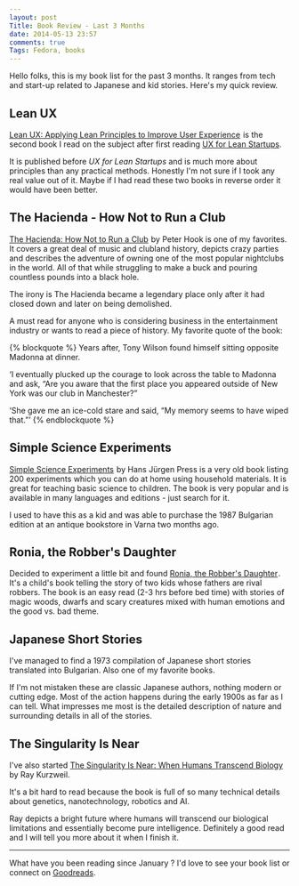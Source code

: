 ```yaml
---
layout: post
Title: Book Review - Last 3 Months
date: 2014-05-13 23:57
comments: true
Tags: Fedora, books
---
```


Hello folks, this is my book list for the past 3 months. It ranges from
tech and start-up related to Japanese and kid stories. Here's my quick review.

Lean UX
--------

<a href="http://www.amazon.com/gp/product/1449311652/ref=as_li_tl?ie=UTF8&camp=1789&creative=390957&creativeASIN=1449311652&linkCode=as2&tag=atodorovorg-20&linkId=JNQIKHJJXU3KJ33H">Lean UX: Applying Lean Principles to Improve User Experience</a><img src="http://ir-na.amazon-adsystem.com/e/ir?t=atodorovorg-20&l=as2&o=1&a=1449311652" width="1" height="1" border="0" alt="" style="border:none !important; margin:0px !important;" />
is the second book I read on the subject after first reading
[UX for Lean Startups](/blog/2013/12/09/book-review-ux-for-lean-startups/).

It is published before *UX for Lean Startups* and is much more about principles than
any practical methods. Honestly I'm not sure if I took any real value out of it.
Maybe if I had read these two books in reverse order it would have been better.


The Hacienda - How Not to Run a Club
-------------------------------------

<a href="http://www.amazon.com/gp/product/B00DEKLESK/ref=as_li_tl?ie=UTF8&camp=1789&creative=390957&creativeASIN=B00DEKLESK&linkCode=as2&tag=atodorovorg-20&linkId=FOMGYFQW4BHGPPOL">The Hacienda: How Not to Run a Club</a><img src="http://ir-na.amazon-adsystem.com/e/ir?t=atodorovorg-20&l=as2&o=1&a=B00DEKLESK" width="1" height="1" border="0" alt="" style="border:none !important; margin:0px !important;" />
by Peter Hook is one of my favorites. It covers a great deal of music and clubland history,
depicts crazy parties and describes the adventure of owning one of the most
popular nightclubs in the world. All of that while struggling to make a buck and
pouring countless pounds into a black hole.

The irony is The Hacienda became a legendary place only after it had closed down
and later on being demolished.

A must read for anyone who is considering business in the entertainment industry
or wants to read a piece of history. My favorite quote of the book:

{% blockquote %}
Years after, Tony Wilson found himself sitting opposite Madonna at dinner.

‘I eventually plucked up the courage to look across the table to Madonna and ask,
“Are you aware that the first place you appeared outside of New York was our club in Manchester?”

‘She gave me an ice-cold stare and said, “My memory seems to have wiped that.”’
{% endblockquote %}


Simple Science Experiments
----------------------------

<a href="http://www.amazon.com/gp/product/0713428945/ref=as_li_tl?ie=UTF8&camp=1789&creative=390957&creativeASIN=0713428945&linkCode=as2&tag=atodorovorg-20&linkId=HU6TVCNR6DG67EFG">Simple Science Experiments</a><img src="http://ir-na.amazon-adsystem.com/e/ir?t=atodorovorg-20&l=as2&o=1&a=0713428945" width="1" height="1" border="0" alt="" style="border:none !important; margin:0px !important;" />
by Hans Jürgen Press is a very old book listing 200 experiments which you can
do at home using household materials. It is great for teaching basic science
to children. The book is very popular and is available in many languages
and editions - just search for it.

I used to have this as a kid and was able to purchase the 1987 Bulgarian edition
at an antique bookstore in Varna two months ago.


Ronia, the Robber's Daughter
----------------------------

Decided to experiment a little bit and found
<a href="http://www.amazon.com/gp/product/0140317201/ref=as_li_tl?ie=UTF8&camp=1789&creative=390957&creativeASIN=0140317201&linkCode=as2&tag=atodorovorg-20&linkId=FDHOPXQCZPMYCAA2">Ronia, the Robber's Daughter</a><img src="http://ir-na.amazon-adsystem.com/e/ir?t=atodorovorg-20&l=as2&o=1&a=0140317201" width="1" height="1" border="0" alt="" style="border:none !important; margin:0px !important;" />.
It's a child's book telling the story of two kids whose fathers are rival
robbers. The book is an easy read (2-3 hrs before bed time) with stories
of magic woods, dwarfs and scary creatures mixed with human emotions
and the good vs. bad theme.


Japanese Short Stories
-----------------------

I've managed to find a 1973 compilation of Japanese short stories
translated into Bulgarian. Also one of my favorite books.

If I'm not mistaken these are classic
Japanese authors, nothing modern or cutting edge. Most of the action happens
during the early 1900s as far as I can tell.
What impresses me most is the detailed description of nature and
surrounding details in all of the stories.



The Singularity Is Near
-----------------------

I've also started 
<a href="http://www.amazon.com/gp/product/0143037889/ref=as_li_tl?ie=UTF8&camp=1789&creative=390957&creativeASIN=0143037889&linkCode=as2&tag=atodorovorg-20&linkId=BKMQ47NQEXNTDDRR">The Singularity Is Near: When Humans Transcend Biology</a><img src="http://ir-na.amazon-adsystem.com/e/ir?t=atodorovorg-20&l=as2&o=1&a=0143037889" width="1" height="1" border="0" alt="" style="border:none !important; margin:0px !important;" />
by Ray Kurzweil.

It's a bit hard to read because the book is full of so many technical details
about genetics, nanotechnology, robotics and AI.

Ray depicts a bright future where humans will transcend our biological
limitations and essentially become pure intelligence. Definitely a good
read and I will tell you more about it when I finish it.

---
What have you been reading since January ? I'd love to see your book list
or connect on 
[Goodreads](https://www.goodreads.com/user/show/16191345-alexander-todorov).







